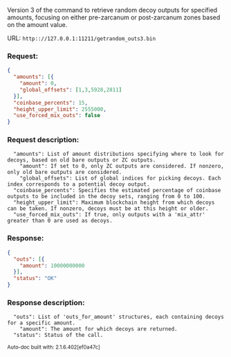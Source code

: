 Version 3 of the command to retrieve random decoy outputs for specified amounts, focusing on either pre-zarcanum or post-zarcanum zones based on the amount value.

URL: ```http:://127.0.0.1:11211/getrandom_outs3.bin```
### Request: 
```json
{
  "amounts": [{
    "amount": 0,
    "global_offsets": [1,3,5928,2811]
  }],
  "coinbase_percents": 15,
  "height_upper_limit": 2555000,
  "use_forced_mix_outs": false
}
```
### Request description: 
```
  "amounts": List of amount distributions specifying where to look for decoys, based on old bare outputs or ZC outputs.
    "amount": If set to 0, only ZC outputs are considered. If nonzero, only old bare outputs are considered.
    "global_offsets": List of global indices for picking decoys. Each index corresponds to a potential decoy output.
  "coinbase_percents": Specifies the estimated percentage of coinbase outputs to be included in the decoy sets, ranging from 0 to 100.
  "height_upper_limit": Maximum blockchain height from which decoys can be taken. If nonzero, decoys must be at this height or older.
  "use_forced_mix_outs": If true, only outputs with a 'mix_attr' greater than 0 are used as decoys.

```
### Response: 
```json
{
  "outs": [{
    "amount": 10000000000
  }],
  "status": "OK"
}
```
### Response description: 
```
  "outs": List of 'outs_for_amount' structures, each containing decoys for a specific amount.
    "amount": The amount for which decoys are returned.
  "status": Status of the call.

```
<sub>Auto-doc built with: 2.1.6.402[ef0a47c]</sub>